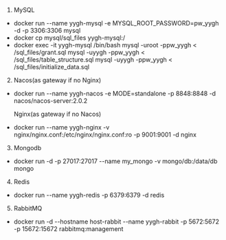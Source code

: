 1. MySQL
* docker run --name yygh-mysql -e MYSQL_ROOT_PASSWORD=pw_yygh -d -p 3306:3306 mysql
* docker cp mysql/sql_files yygh-mysql:/
* docker exec -it yygh-mysql /bin/bash
mysql -uroot -ppw_yygh < /sql_files/grant.sql
mysql -uyygh -ppw_yygh < /sql_files/table_structure.sql
mysql -uyygh -ppw_yygh < /sql_files/initialize_data.sql


2. Nacos(as gateway if no Nginx)
* docker run --name yygh-nacos -e MODE=standalone -p 8848:8848 -d nacos/nacos-server:2.0.2

   Nginx(as gateway if no Nacos)
* docker run --name yygh-nginx -v nginx/nginx.conf:/etc/nginx/nginx.conf:ro  -p 9001:9001 -d nginx


3. Mongodb
* docker run -d -p 27017:27017 --name my_mongo -v mongo/db:/data/db mongo

4. Redis
* docker run --name yygh-redis -p 6379:6379 -d redis

5. RabbitMQ
* docker run -d --hostname host-rabbit --name yygh-rabbit   -p 5672:5672 -p 15672:15672 rabbitmq:management






